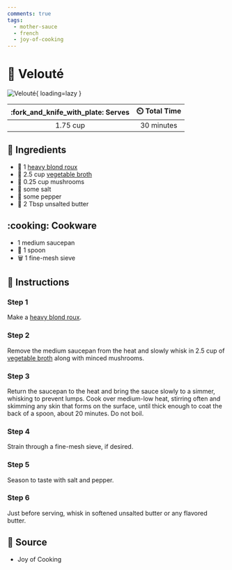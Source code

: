 ```yaml
---
comments: true
tags:
  - mother-sauce
  - french
  - joy-of-cooking
---
```

# :carrot: Velouté

![Velouté](../../assets/images/velouté.jpg){ loading=lazy }

| :fork_and_knife_with_plate: Serves | :timer_clock: Total Time |
|:----------------------------------:|:-----------------------: |
| 1.75 cup | 30 minutes |

## :salt: Ingredients

- :stew: 1 [heavy blond roux][1]
- :carrot: 2.5 cup [vegetable broth][2]
- :mushroom: 0.25 cup mushrooms
- :salt: some salt
- :salt: some pepper
- :butter: 2 Tbsp unsalted butter

## :cooking: Cookware

- 1 medium saucepan
- :spoon: 1 spoon
- :wastebasket: 1 fine-mesh sieve

## :pencil: Instructions

### Step 1

Make a [heavy blond roux][1].

### Step 2

Remove the medium saucepan from the heat and slowly whisk in 2.5 cup of [vegetable broth][2] along with minced
mushrooms.

### Step 3

Return the saucepan to the heat and bring the sauce slowly to a simmer, whisking to prevent lumps. Cook over medium-low
heat, stirring often and skimming any skin that forms on the surface, until thick enough to coat the back of a spoon,
about 20 minutes. Do not boil.

### Step 4

Strain through a fine-mesh sieve, if desired.

### Step 5

Season to taste with salt and pepper.

### Step 6

Just before serving, whisk in softened unsalted butter or any flavored butter.

## :link: Source

- Joy of Cooking

[1]: <../../ingredients/roux.md>
[2]: <../../ingredients/vegetable-broth.md>
